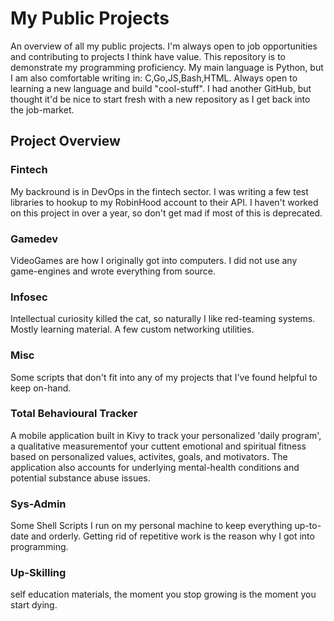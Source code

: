 # My Public Projects

An overview of all my public projects. I'm always open to job opportunities and contributing to projects I think have value. 
This repository is to demonstrate my programming proficiency. My main language is Python, but I am also comfortable writing in: 
C,Go,JS,Bash,HTML. Always open to learning a new language and build "cool-stuff". I had another GitHub, but thought it'd be nice to start fresh with a 
new repository as I get back into the job-market. 

## Project Overview

### Fintech
My backround is in DevOps in the fintech sector. I was writing a few test libraries to hookup to my RobinHood account to their API. 
I haven't worked on this project in over a year, so don't get mad if most of this is deprecated. 

### Gamedev
VideoGames are how I originally got into computers. I did not use any game-engines and wrote everything from source. 

### Infosec
Intellectual curiosity killed the cat, so naturally I like red-teaming systems. Mostly learning material. A few custom networking utilities. 

### Misc
Some scripts that don't fit into any of my projects that I've found helpful to keep on-hand.

### Total Behavioural Tracker
A mobile application built in Kivy to track your personalized 'daily program', a qualitative measurementof your cuttent emotional and spiritual fitness based on personalized values, activites, goals, and motivators. The application also accounts for underlying mental-health conditions and potential substance abuse issues.  

### Sys-Admin
Some Shell Scripts I run on my personal machine to keep everything up-to-date and orderly. Getting rid of repetitive work is the reason why I got into programming. 

### Up-Skilling
self education materials, the moment you stop growing is the moment you start dying.  




